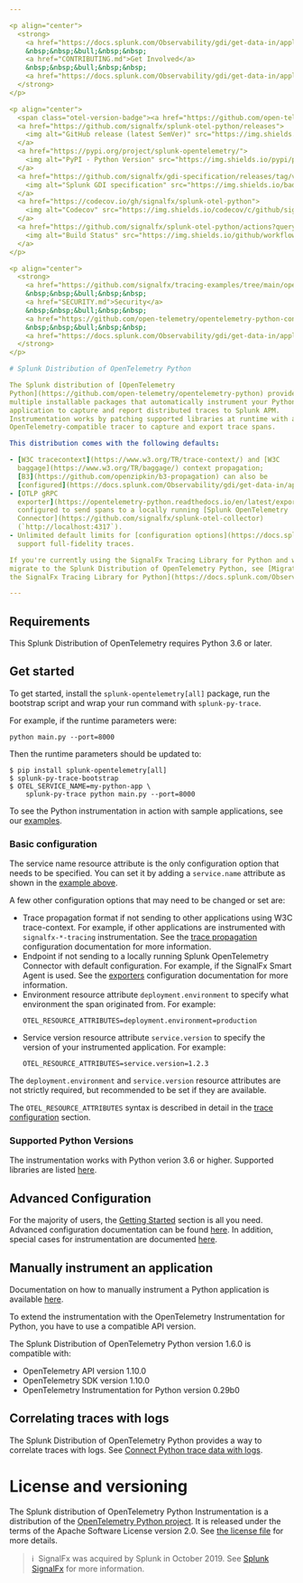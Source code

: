 ```yaml
---

<p align="center">
  <strong>
    <a href="https://docs.splunk.com/Observability/gdi/get-data-in/application/python/get-started.html">Get Started</a>
    &nbsp;&nbsp;&bull;&nbsp;&nbsp;
    <a href="CONTRIBUTING.md">Get Involved</a>
    &nbsp;&nbsp;&bull;&nbsp;&nbsp;
    <a href="https://docs.splunk.com/Observability/gdi/get-data-in/application/python/troubleshooting/migrate-signalfx-python-agent-to-otel.html">Migrating from SignalFx Python Tracing</a>
  </strong>
</p>

<p align="center">
  <span class="otel-version-badge"><a href="https://github.com/open-telemetry/opentelemetry-python/releases/tag/v1.10.0"><img alt="OpenTelemetry Python Version" src="https://img.shields.io/badge/otel-1.10.0-blueviolet?style=for-the-badge"/></a></span>
  <a href="https://github.com/signalfx/splunk-otel-python/releases">
    <img alt="GitHub release (latest SemVer)" src="https://img.shields.io/github/v/release/signalfx/splunk-otel-python?style=for-the-badge">
  </a>
  <a href="https://pypi.org/project/splunk-opentelemetry/">
    <img alt="PyPI - Python Version" src="https://img.shields.io/pypi/pyversions/splunk-opentelemetry?style=for-the-badge">
  </a>
  <a href="https://github.com/signalfx/gdi-specification/releases/tag/v1.0.0">
    <img alt="Splunk GDI specification" src="https://img.shields.io/badge/GDI-1.0.0-blueviolet?style=for-the-badge">
  </a>
  <a href="https://codecov.io/gh/signalfx/splunk-otel-python">
    <img alt="Codecov" src="https://img.shields.io/codecov/c/github/signalfx/splunk-otel-python?style=for-the-badge&token=XKXjEQKGaK">
  </a>
  <a href="https://github.com/signalfx/splunk-otel-python/actions?query=workflow%3ATests">
    <img alt="Build Status" src="https://img.shields.io/github/workflow/status/signalfx/splunk-otel-python/Tests?style=for-the-badge">
  </a>
</p>

<p align="center">
  <strong>
    <a href="https://github.com/signalfx/tracing-examples/tree/main/opentelemetry-tracing/opentelemetry-python-tracing">Examples</a>
    &nbsp;&nbsp;&bull;&nbsp;&nbsp;
    <a href="SECURITY.md">Security</a>
    &nbsp;&nbsp;&bull;&nbsp;&nbsp;
    <a href="https://github.com/open-telemetry/opentelemetry-python-contrib/blob/main/instrumentation/README.md">Supported Libraries</a>
    &nbsp;&nbsp;&bull;&nbsp;&nbsp;
    <a href="https://docs.splunk.com/Observability/gdi/get-data-in/application/python/troubleshooting/common-python-troubleshooting.html">Troubleshooting</a>
  </strong>
</p>

# Splunk Distribution of OpenTelemetry Python

The Splunk distribution of [OpenTelemetry
Python](https://github.com/open-telemetry/opentelemetry-python) provides
multiple installable packages that automatically instrument your Python
application to capture and report distributed traces to Splunk APM.
Instrumentation works by patching supported libraries at runtime with an
OpenTelemetry-compatible tracer to capture and export trace spans.

This distribution comes with the following defaults:

- [W3C tracecontext](https://www.w3.org/TR/trace-context/) and [W3C
  baggage](https://www.w3.org/TR/baggage/) context propagation;
  [B3](https://github.com/openzipkin/b3-propagation) can also be
  [configured](https://docs.splunk.com/Observability/gdi/get-data-in/application/python/configuration/advanced-python-otel-configuration.html).
- [OTLP gRPC
  exporter](https://opentelemetry-python.readthedocs.io/en/latest/exporter/otlp/otlp.html)
  configured to send spans to a locally running [Splunk OpenTelemetry
  Connector](https://github.com/signalfx/splunk-otel-collector)
  (`http://localhost:4317`).
- Unlimited default limits for [configuration options](https://docs.splunk.com/Observability/gdi/get-data-in/application/python/configuration/advanced-python-otel-configuration.html) to
  support full-fidelity traces.

If you're currently using the SignalFx Tracing Library for Python and want to
migrate to the Splunk Distribution of OpenTelemetry Python, see [Migrate from
the SignalFx Tracing Library for Python](https://docs.splunk.com/Observability/gdi/get-data-in/application/python/troubleshooting/migrate-signalfx-python-agent-to-otel.html#nav-Migrate-from-SignalFX-Python-agent).

---
```


## Requirements

This Splunk Distribution of OpenTelemetry requires Python 3.6 or later.

## Get started

To get started, install the `splunk-opentelemetry[all]` package, run the bootstrap
script and wrap your run command with `splunk-py-trace`.

For example, if the runtime parameters were:

```
python main.py --port=8000
```

Then the runtime parameters should be updated to:

```
$ pip install splunk-opentelemetry[all]
$ splunk-py-trace-bootstrap
$ OTEL_SERVICE_NAME=my-python-app \
    splunk-py-trace python main.py --port=8000
```

To see the Python instrumentation in action with sample applications, see our
[examples](https://github.com/signalfx/tracing-examples/tree/main/opentelemetry-tracing/opentelemetry-python-tracing).

### Basic configuration

The service name resource attribute is the only configuration option
that needs to be specified. You can set it by adding a `service.name`
attribute as shown in the [example above](#get-started).

A few other configuration options that may need to be changed or set are:

- Trace propagation format if not sending to other applications using W3C
  trace-context. For example, if other applications are instrumented with
  `signalfx-*-tracing` instrumentation. See the [trace
  propagation](docs/advanced-config.md#trace-propagation-configuration)
  configuration documentation for more information.
- Endpoint if not sending to a locally running Splunk OpenTelemetry Connector
  with default configuration. For example, if the SignalFx Smart Agent is used.
  See the [exporters](docs/advanced-config.md#trace-exporters) configuration
  documentation for more information.
- Environment resource attribute `deployment.environment` to specify what
  environment the span originated from. For example:
  ```
  OTEL_RESOURCE_ATTRIBUTES=deployment.environment=production
  ```
- Service version resource attribute `service.version` to specify the version
  of your instrumented application. For example:
  ```
  OTEL_RESOURCE_ATTRIBUTES=service.version=1.2.3
  ```

The `deployment.environment` and `service.version` resource attributes are not
strictly required, but recommended to be set if they are
available.

The `OTEL_RESOURCE_ATTRIBUTES` syntax is described in detail in the
[trace configuration](docs/advanced-config.md#trace-configuration) section.

### Supported Python Versions

The instrumentation works with Python verion 3.6 or higher. Supported
libraries are listed
[here](https://github.com/open-telemetry/opentelemetry-python-contrib/tree/main/instrumentation).

## Advanced Configuration

For the majority of users, the [Getting Started](#get-started) section is
all you need. Advanced configuration documentation can be found
[here](docs/advanced-config.md). In addition, special cases for instrumentation
are documented [here](docs/instrumentation-special-cases.md).

## Manually instrument an application

Documentation on how to manually instrument a Python application is available
[here](https://opentelemetry-python.readthedocs.io/en/stable/getting-started.html).

To extend the instrumentation with the OpenTelemetry Instrumentation for Python,
you have to use a compatible API version.

The Splunk Distribution of OpenTelemetry Python version <span class="splunk-version">1.6.0</span> is compatible
with:

* OpenTelemetry API version <span class="otel-api-version">1.10.0</span>
* OpenTelemetry SDK version <span class="otel-sdk-version">1.10.0</span>
* OpenTelemetry Instrumentation for Python version <span class="otel-instrumentation-version">0.29b0</span>

## Correlating traces with logs

The Splunk Distribution of OpenTelemetry Python provides a way
to correlate traces with logs. See [Connect Python trace data with logs](https://docs.splunk.com/Observability/gdi/get-data-in/application/python/instrumentation/connect-traces-logs.html).

# License and versioning

The Splunk distribution of OpenTelemetry Python Instrumentation is a
distribution of the [OpenTelemetry Python
project](https://github.com/open-telemetry/opentelemetry-python). It is
released under the terms of the Apache Software License version 2.0. See [the
license file](./LICENSE) for more details.

>ℹ️&nbsp;&nbsp;SignalFx was acquired by Splunk in October 2019. See [Splunk SignalFx](https://www.splunk.com/en_us/investor-relations/acquisitions/signalfx.html) for more information.
